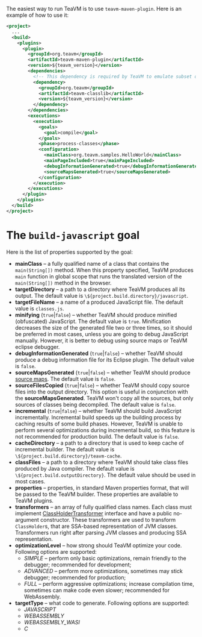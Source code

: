 The easiest way to run TeaVM is to use `teavm-maven-plugin`.
Here is an example of how to use it:

```xml
<project>
  ...
  <build>
    <plugins>
      <plugin>
        <groupId>org.teavm</groupId>
        <artifactId>teavm-maven-plugin</artifactId>
        <version>${teavm_version}</version>
        <dependencies>
          <!-- This dependency is required by TeaVM to emulate subset of Java class library -->
          <dependency>
            <groupId>org.teavm</groupId>
            <artifactId>teavm-classlib</artifactId>
            <version>${teavm_version}</version>
          </dependency>
        </dependencies>
        <executions>
          <execution>
            <goals>
              <goal>compile</goal>
            </goals>
            <phase>process-classes</phase>
            <configuration>
              <mainClass>org.teavm.samples.HelloWorld</mainClass>
              <mainPageIncluded>true</mainPageIncluded>
              <debugInformationGenerated>true</debugInformationGenerated>
              <sourceMapsGenerated>true</sourceMapsGenerated>
            </configuration>
          </execution>
        </executions>
      </plugin>
    </plugins>
  </build>
</project>
```


# The `build-javascript` goal

Here is the list of properties supported by the goal:

* **mainClass** &ndash; a fully qualified name of a class that contains the `main(String[])` method. 
  When this property specified, TeaVM produces `main` function in global scope that runs the translated
  version of the `main(String[])` method in the browser.
* **targetDirectory** &ndash; a path to a directory where TeaVM produces all its output.
  The default value is `\${project.build.directory}/javascript`.
* **targetFileName** &ndash; a name of a produced JavaScript file. The default value is `classes.js`.
* **minifying** (`true`|`false`) &ndash; whether TeaVM should produce minified (obfuscated) JavaScript.
  The default value is `true`. Minification decreases the size of the generated file two or three times,
  so it should be preferred in most cases, unless you are going to debug JavaScript manually.
  However, it is better to debug using source maps or TeaVM eclipse debugger.
* **debugInformationGenerated** (`true`|`false`) &ndash; whether TeaVM should produce a debug information file for
  its Eclipse plugin. The default value is `false`.
* **sourceMapsGenerated** (`true`|`false`) &ndash; whether TeaVM should produce
  [source maps](http://www.html5rocks.com/en/tutorials/developertools/sourcemaps/). The default value is `false`.
* **sourceFilesCopied** (`true`|`false`) &ndash; whether TeaVM should copy source files into the output directory.
  This option is useful in conjunction with the **sourceMapsGenerated**.
  TeaVM won't copy all the sources, but only sources of classes being decompiled. The default value is `false`.
* **incremental** (`true`|`false`) &ndash; whether TeaVM should build JavaScript incrementally.
  Incremental build speeds up the building process by caching results of some build phases.
  However, TeaVM is unable to perform several optimizations during incremental build, so this feature is
  not recommended for production build. The default value is `false`.
* **cacheDirectory** &ndash; a path to a directory that is used to keep cache of incremental builder.
  The default value is `\${project.build.directory}/teavm-cache`.
* **classFiles** &ndash; a path to a directory where TeaVM should take class files produced by Java compiler.
  The default value is `\${project.build.outputDirectory}`. The default value should be used in most cases.
* **properties** &ndash; properties, in standard Maven properties format, that will be passed to the TeaVM builder.
  These properties are available to TeaVM plugins.
* **transformers** &ndash; an array of fully qualified class names.
  Each class must implement [ClassHolderTransformer](/javadoc/${teavm_branch}/core/org/teavm/model/ClassHolderTransformer.html)
  interface and have a public no-argument constructor. These transformers are used to transform `ClassHolder`s,
  that are SSA-based representation of JVM classes.
  Transformers run right after parsing JVM classes and producing SSA representation.
* **optimizationLevel** &ndash; how strong should TeaVM optimize your code. Following options are supported:
  * *SIMPLE* &ndash; perform only basic optimizations, remain friendly to the debugger; recommended for development;
  * *ADVANCED* &ndash; perform more optimizations, sometimes may stick debugger; recommended for production;
  * *FULL* &ndash; perform aggressive optimizations; 
    increase compilation time, sometimes can make code even slower; 
    recommended for WebAssembly.
* **targetType** &ndash; what code to generate. Following options are supported:
  * *JAVASCRIPT*
  * *WEBASSEMBLY*
  * *WEBASSEMBLY_WASI*
  * *C*